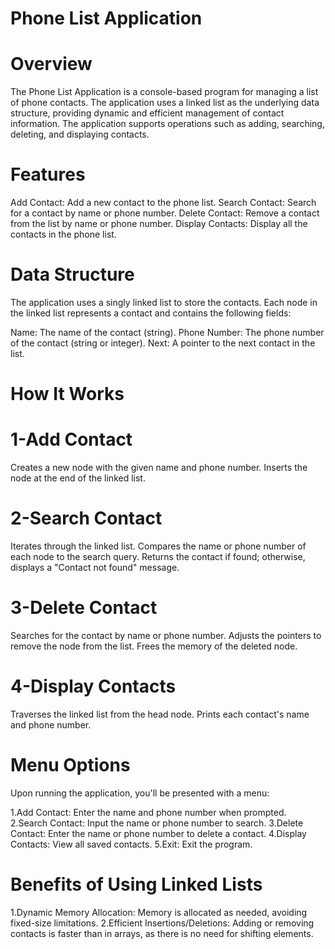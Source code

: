 # Phone List Application
# Overview
The Phone List Application is a console-based program for managing a list of phone contacts. The application uses a linked list as the underlying data structure, providing dynamic and efficient management of contact information. The application supports operations such as adding, searching, deleting, and displaying contacts.

# Features
Add Contact: Add a new contact to the phone list.
Search Contact: Search for a contact by name or phone number.
Delete Contact: Remove a contact from the list by name or phone number.
Display Contacts: Display all the contacts in the phone list.
# Data Structure
The application uses a singly linked list to store the contacts. Each node in the linked list represents a contact and contains the following fields:

Name: The name of the contact (string).
Phone Number: The phone number of the contact (string or integer).
Next: A pointer to the next contact in the list.
# How It Works
# 1-Add Contact
Creates a new node with the given name and phone number.
Inserts the node at the end of the linked list.
# 2-Search Contact
Iterates through the linked list.
Compares the name or phone number of each node to the search query.
Returns the contact if found; otherwise, displays a "Contact not found" message.
# 3-Delete Contact
Searches for the contact by name or phone number.
Adjusts the pointers to remove the node from the list.
Frees the memory of the deleted node.
# 4-Display Contacts
Traverses the linked list from the head node.
Prints each contact's name and phone number.

# Menu Options
Upon running the application, you'll be presented with a menu:

1.Add Contact: Enter the name and phone number when prompted.
2.Search Contact: Input the name or phone number to search.
3.Delete Contact: Enter the name or phone number to delete a contact.
4.Display Contacts: View all saved contacts.
5.Exit: Exit the program.

# Benefits of Using Linked Lists
1.Dynamic Memory Allocation: Memory is allocated as needed, avoiding fixed-size limitations.
2.Efficient Insertions/Deletions: Adding or removing contacts is faster than in arrays, as there is no need for shifting elements.

